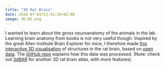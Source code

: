```yaml
---
title: "3D Rat Brain"
date: 2018-07-01T13:51:35+02:00
image: 3D-DG.png
---
```


I wanted to learn about the gross neuroanatomy of the animals in the lab.
Learning brain anatomy from books is not very useful though. Inspired by the
great Allen Institute Brain Explorer for mice, I therefore made [this
interactive 3D visualisation](https://tfiers.github.io/3D-rat-brain/) of
structures in the rat brain, based on [open
data](https://www.nitrc.org/projects/whs-sd-atlas). The [GitHub
repo](https://github.com/tfiers/3D-rat-brain/blob/master/data/README.md)
explains how this data was processed. (Note: check out
[3dBAR](http://www.3dbar.org:8080/) for another 3D rat brain atlas, with more
features).
